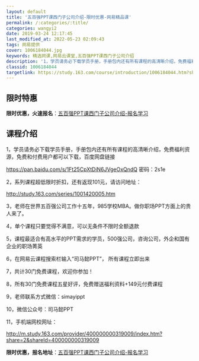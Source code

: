 ```yaml
---
layout: default
title: '五百强PPT课西门子公司介绍-限时优惠-网易精品课'
permalink: /:categories/:title/
categories: wangyi2
date: 2019-03-24 12:17:45
last_modified_at: 2022-05-23 02:09:43
tags: 网易提供
cover: 1006184044.jpg
keywords: 精选网课,网易云课堂,五百强PPT课西门子公司介绍
description: '1，学员请务必下载学员手册，手册包内还有所有课程的高清晰介绍，免费福利资源，免费和付费用户都可以下载，百度网盘链接htt'
classid: 1006184044
targetlink: https://study.163.com/course/introduction/1006184044.htm?share=1&shareId=1025206652&utm_campaign=share&utm_medium=iphoneShare&utm_source=&utm_u=1025206652
---
```


## 限时特惠

**限时优惠，火速报名**：[五百强PPT课西门子公司介绍-报名学习](https://study.163.com/course/introduction/1006184044.htm?share=1&shareId=1025206652&utm_campaign=share&utm_medium=iphoneShare&utm_source=&utm_u=1025206652)

## 课程介绍

1，学员请务必下载学员手册，手册包内还有所有课程的高清晰介绍，免费福利资源，免费和付费用户都可以下载，百度网盘链接



https://pan.baidu.com/s/1Ft25CpXtDiN6JVgeOxQndQ 密码：2s1e



2，系列课程超低限时折扣，还有返现101元，请访问地址：

http://study.163.com/series/1001420005.htm



3，老师在世界五百强公司工作十五年，985学校MBA。做你职场PPT方面上的贵人来了。



4，单个课程只要觉得不满意，可以无条件不限时全额退款



5，课程最适合有高水平的PPT需求的学员，500强公司，咨询公司，外企和国有企业的职场菁英



6，在网易云课程搜索栏输入“司马懿PPT”， 所有课程立即出来



7，共计30门免费课程，欢迎你参加！



8，所有30门免费课程五星好评，免费赠送福利资料+149元付费课程



9，老师联系方式微信：simayippt



10，微信公众号：司马懿PPT



11，手机端网校网址：

http://m.study.163.com/provider/400000000319009/index.htm?share=2&shareId=400000000319009

**限时优惠，报名地址**：[五百强PPT课西门子公司介绍-报名学习](https://study.163.com/course/introduction/1006184044.htm?share=1&shareId=1025206652&utm_campaign=share&utm_medium=iphoneShare&utm_source=&utm_u=1025206652)

